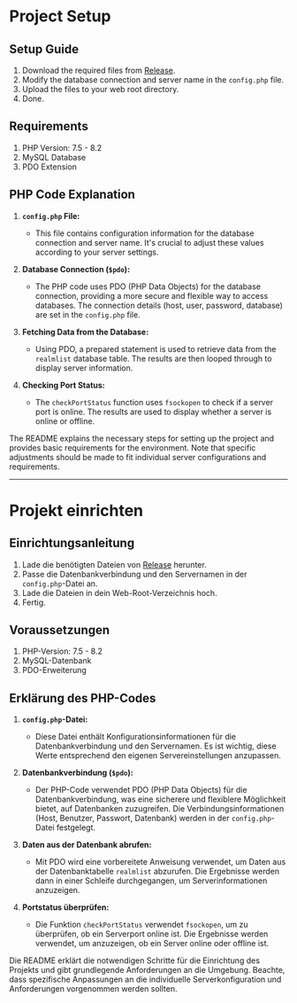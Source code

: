# Project Setup

## Setup Guide

1. Download the required files from [Release](https://github.com/UnityRealms-Gaming/realmstatus-wow/releases/tag/Release).
2. Modify the database connection and server name in the `config.php` file.
3. Upload the files to your web root directory.
4. Done.

## Requirements

1. PHP Version: 7.5 - 8.2
2. MySQL Database
3. PDO Extension

## PHP Code Explanation

1. **`config.php` File:**
   - This file contains configuration information for the database connection and server name. It's crucial to adjust these values according to your server settings.

2. **Database Connection (`$pdo`):**
   - The PHP code uses PDO (PHP Data Objects) for the database connection, providing a more secure and flexible way to access databases. The connection details (host, user, password, database) are set in the `config.php` file.

3. **Fetching Data from the Database:**
   - Using PDO, a prepared statement is used to retrieve data from the `realmlist` database table. The results are then looped through to display server information.

4. **Checking Port Status:**
   - The `checkPortStatus` function uses `fsockopen` to check if a server port is online. The results are used to display whether a server is online or offline.

The README explains the necessary steps for setting up the project and provides basic requirements for the environment. Note that specific adjustments should be made to fit individual server configurations and requirements.

---

# Projekt einrichten

## Einrichtungsanleitung

1. Lade die benötigten Dateien von [Release](https://github.com/UnityRealms-Gaming/realmstatus-wow/releases/tag/Release) herunter.
2. Passe die Datenbankverbindung und den Servernamen in der `config.php`-Datei an.
3. Lade die Dateien in dein Web-Root-Verzeichnis hoch.
4. Fertig.

## Voraussetzungen

1. PHP-Version: 7.5 - 8.2
2. MySQL-Datenbank
3. PDO-Erweiterung

## Erklärung des PHP-Codes

1. **`config.php`-Datei:**
   - Diese Datei enthält Konfigurationsinformationen für die Datenbankverbindung und den Servernamen. Es ist wichtig, diese Werte entsprechend den eigenen Servereinstellungen anzupassen.

2. **Datenbankverbindung (`$pdo`):**
   - Der PHP-Code verwendet PDO (PHP Data Objects) für die Datenbankverbindung, was eine sicherere und flexiblere Möglichkeit bietet, auf Datenbanken zuzugreifen. Die Verbindungsinformationen (Host, Benutzer, Passwort, Datenbank) werden in der `config.php`-Datei festgelegt.

3. **Daten aus der Datenbank abrufen:**
   - Mit PDO wird eine vorbereitete Anweisung verwendet, um Daten aus der Datenbanktabelle `realmlist` abzurufen. Die Ergebnisse werden dann in einer Schleife durchgegangen, um Serverinformationen anzuzeigen.

4. **Portstatus überprüfen:**
   - Die Funktion `checkPortStatus` verwendet `fsockopen`, um zu überprüfen, ob ein Serverport online ist. Die Ergebnisse werden verwendet, um anzuzeigen, ob ein Server online oder offline ist.

Die README erklärt die notwendigen Schritte für die Einrichtung des Projekts und gibt grundlegende Anforderungen an die Umgebung. Beachte, dass spezifische Anpassungen an die individuelle Serverkonfiguration und Anforderungen vorgenommen werden sollten.
